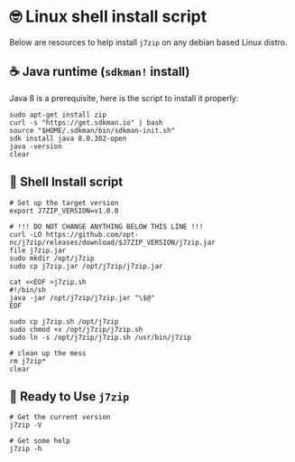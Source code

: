 # 🤓 Linux shell install script

Below are resources to help install `j7zip` on any debian based Linux distro.

## ☕ Java runtime (`sdkman!` install)

Java 8 is a prerequisite, here is the script to install it properly:

```
sudo apt-get install zip
curl -s "https://get.sdkman.io" | bash
source "$HOME/.sdkman/bin/sdkman-init.sh"
sdk install java 8.0.302-open
java -version
clear
```


## 📜 Shell Install script


```
# Set up the target version
export J7ZIP_VERSION=v1.0.0

# !!! DO NOT CHANGE ANYTHING BELOW THIS LINE !!!
curl -LO https://github.com/opt-nc/j7zip/releases/download/$J7ZIP_VERSION/j7zip.jar
file j7zip.jar
sudo mkdir /opt/j7zip
sudo cp j7zip.jar /opt/j7zip/j7zip.jar

cat <<EOF >j7zip.sh
#!/bin/sh
java -jar /opt/j7zip/j7zip.jar "\$@"
EOF

sudo cp j7zip.sh /opt/j7zip
sudo chmod +x /opt/j7zip/j7zip.sh
sudo ln -s /opt/j7zip/j7zip.sh /usr/bin/j7zip

# clean up the mess
rm j7zip*
clear
```


## 🚀 Ready to Use `j7zip`

```
# Get the current version
j7zip -V

# Get some help
j7zip -h
```

